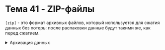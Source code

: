 # Тема 41 - ZIP-файлы

`[zip]` - это формат архивных файлов, который используется для сжатия данных без потерь: после распаковки данные будут такими же, как перед сжатием. 

<details>
  <summary>Архивация данных</summary>

1. `[Архивация данных]` - это упаковка нескольких файлов в один файл или поток — архив.  
   
3. `[Архивный файл]` - это специальным образом организованный файл, содержащий в себе один или несколько файлов в сжатом или несжатом виде и служебную информацию об именах файлов, дате и времени их создания или модификации, размерах и т.д.  
   
4. `[Степень сжатия файла]` - это мера того, насколько сильно файл был сжат при процессе архивации или сжатия данных. Это обычно выражается в процентах или в коэффициенте сжатия.  

Чем выше степень сжатия, тем больше данных удалено или сокращено в файле, и, следовательно, меньше размер файла. Например, если файл изначально был 100 МБ и после сжатия его размер составляет 20 МБ, это означает, что файл сжался до 20% от своего исходного размера, и его степень сжатия составляет 80%.

5. `[Архивация (упаковка)]` -  помещение (загрузка) исходных файлов в архивный файл в сжатом или несжатом виде.  

6. `[Разархивация (распаковка)]` - то процесс извлечения файлов из архивного файла обратно в их исходное состояние после архивации.

7. `[Архиваторы]` -  это программы или инструменты, которые предназначены для создания, открытия, просмотра, изменения, извлечения и управления архивными файлами (WinRAR, 7-Zip, WinZip, PeaZip, и другие).

#

### Отличие сжатия от архивации:

`[Сжатие файла]:`

- Сжатие файла - это процесс уменьшения размера файла путем удаления избыточных или повторяющихся данных без объединения с другими файлами.  
- Цель сжатия файла - уменьшить его размер, чтобы сэкономить место на диске или ускорить передачу файла через сеть.  
- Сжатие обычно применяется к одному файлу, и результатом процесса является сжатый файл.


`[Архивайия файла]:`

- Архивация файла - это процесс объединения одного или нескольких файлов в один архивный файл с последующим сжатием данных.  
- Цель архивации - уменьшить размер группы файлов и/или организовать их в один файл для удобства хранения и передачи.  
- Архивация может включать в себя сжатие файлов, но также может включать другие операции, такие как шифрование данных или добавление метаданных к файлам.  
- Результатом процесса архивации является архивный файл, который содержит один или несколько файлов в сжатом виде.

Таким образом, основное различие между сжатием файла и архивацией файла заключается в том, что сжатие применяется к одному файлу для уменьшения его размера, в то время как архивация объединяет несколько файлов в один архивный файл для упрощения управления данными.


</details>
